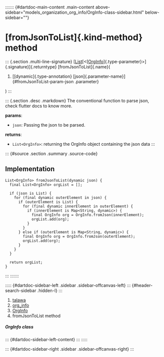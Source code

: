::::::: {#dartdoc-main-content .main-content above-sidebar="models_organization_org_info/OrgInfo-class-sidebar.html" below-sidebar=""}
<div>

# [fromJsonToList]{.kind-method} method

</div>

::: {.section .multi-line-signature}
[[List](https://api.flutter.dev/flutter/dart-core/List-class.html)[\<[[OrgInfo](../../models_organization_org_info/OrgInfo-class.html)]{.type-parameter}\>]{.signature}]{.returntype}
[fromJsonToList]{.name}(

1.  [[dynamic]{.type-annotation}
    [json]{.parameter-name}]{#fromJsonToList-param-json .parameter}

)
:::

::: {.section .desc .markdown}
The conventional function to parse json, check flutter docs to know
more.

**params**:

-   `json`: Passing the json to be parsed.

**returns**:

-   `List<OrgInfo>`: returning the OrgInfo object containing the json
    data
:::

::: {#source .section .summary .source-code}
## Implementation

``` language-dart
List<OrgInfo> fromJsonToList(dynamic json) {
  final List<OrgInfo> orgList = [];

  if (json is List) {
    for (final dynamic outerElement in json) {
      if (outerElement is List) {
        for (final dynamic innerElement in outerElement) {
          if (innerElement is Map<String, dynamic>) {
            final OrgInfo org = OrgInfo.fromJson(innerElement);
            orgList.add(org);
          }
        }
      } else if (outerElement is Map<String, dynamic>) {
        final OrgInfo org = OrgInfo.fromJson(outerElement);
        orgList.add(org);
      }
    }
  }

  return orgList;
}
```
:::
:::::::

::::: {#dartdoc-sidebar-left .sidebar .sidebar-offcanvas-left}
::: {#header-search-sidebar .hidden-l}
:::

1.  [talawa](../../index.html)
2.  [org_info](../../models_organization_org_info/)
3.  [OrgInfo](../../models_organization_org_info/OrgInfo-class.html)
4.  fromJsonToList method

##### OrgInfo class

::: {#dartdoc-sidebar-left-content}
:::
:::::

::: {#dartdoc-sidebar-right .sidebar .sidebar-offcanvas-right}
:::
